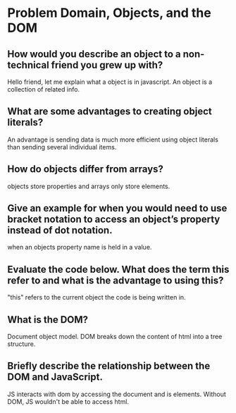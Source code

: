 # Problem Domain, Objects, and the DOM

## How would you describe an object to a non-technical friend you grew up with?

Hello friend, let me explain what a object is in javascript. An object is a collection of related info.

## What are some advantages to creating object literals?

An advantage is sending data is much more efficient using object literals than sending several individual items.

## How do objects differ from arrays?

objects store properties and arrays only store elements.

## Give an example for when you would need to use bracket notation to access an object’s property instead of dot notation.

when an objects property name is held in a value.

## Evaluate the code below. What does the term this refer to and what is the advantage to using this?

"this" refers to the current object the code is being written in.

## What is the DOM?

Document object model. DOM breaks down the content of html into a tree structure.

## Briefly describe the relationship between the DOM and JavaScript.

JS interacts with dom by accessing the document and is elements. Without DOM, JS wouldn't be able to access html.